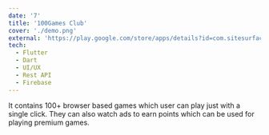 ```yaml
---
date: '7'
title: '100Games Club'
cover: './demo.png'
external: 'https://play.google.com/store/apps/details?id=com.sitesurface.mini_games'
tech:
  - Flutter
  - Dart
  - UI/UX
  - Rest API
  - Firebase
---
```


It contains 100+ browser based games which user can play just with a single click. They can also watch ads to earn points which can be used for playing premium games.
